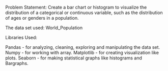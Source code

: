 Problem Statement: Create a bar chart or histogram to visualize the distribution of a categorical or continuous variable, such as the distribution of ages or genders in a population.

The data set used: World_Population

Libraries Used:

Pandas - for analyzing, cleaning, exploring and manipulating the data set.
Numpy - for working with array.
Matplotlib - for creating visualization like plots.
Seaborn - for making statistical graphs like histograms and Bargraphs.
